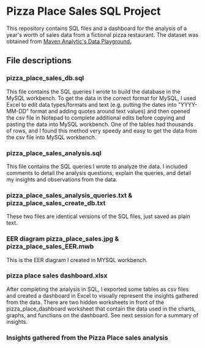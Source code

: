 # Pizza Place Sales SQL Project 

This repository contains SQL files and a dashboard for the analysis of a year's worth of sales data from a fictional pizza restaurant. The dataset was obtained from [Maven Analytic's Data Playground.](https://app.mavenanalytics.io/datasets?order=-fields.dateUpdated)

## File descriptions

### pizza_place_sales_db.sql

This file contains the SQL queries I wrote to build the database in the MySQL workbench. To get the data in the correct format for MySQL, I used Excel to edit data types/formats and text (e.g. putting the dates into "YYYY-MM-DD" format and adding quotes around text values) and then opened the csv file in Notepad to complete additional edits before copying and pasting the data into MySQL workbench. One of the tables had thousands of rows, and I found this method very speedy and easy to get the data from the csv file into MySQL workbench. 

### pizza_place_sales_analysis.sql

This file contains the SQL queries I wrote to analyze the data. I included comments to detail the analysis questions, explain the queries, and detail my insights and observations from the data. 

### pizza_place_sales_analysis_queries.txt & pizza_place_sales_create_db.txt

These two files are identical versions of the SQL files, just saved as plain text. 

### EER diagram pizza_place_sales.jpg & pizza_place_sales_EER.mwb

This is the EER diagram I created in MYSQL workbench. 

### pizza place sales dashboard.xlsx

After completing the analysis in SQL, I exported some tables as csv files and created a dashboard in Excel to visually represent the insights gathered from the data. There are two hidden worksheets in front of the pizza_place_dashboard worksheet that contain the data used in the charts, graphs, and functions on the dashboard. See next session for a summary of insights. 

### Insights gathered from the Pizza Place sales analysis

